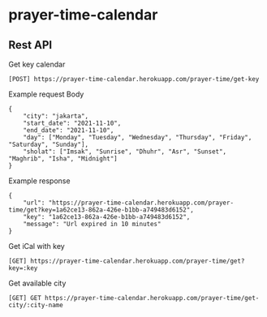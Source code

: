# prayer-time-calendar

## Rest API

Get key calendar
```
[POST] https://prayer-time-calendar.herokuapp.com/prayer-time/get-key
```
Example request Body
```
{
    "city": "jakarta",
    "start_date": "2021-11-10",
    "end_date": "2021-11-10",
    "day": ["Monday", "Tuesday", "Wednesday", "Thursday", "Friday", "Saturday", "Sunday"],
    "sholat": ["Imsak", "Sunrise", "Dhuhr", "Asr", "Sunset", "Maghrib", "Isha", "Midnight"]
}
```
Example response
```
{
    "url": "https://prayer-time-calendar.herokuapp.com/prayer-time/get?key=1a62ce13-862a-426e-b1bb-a749483d6152",
    "key": "1a62ce13-862a-426e-b1bb-a749483d6152",
    "message": "Url expired in 10 minutes"
}
```

Get iCal with key
```
[GET] https://prayer-time-calendar.herokuapp.com/prayer-time/get?key=:key
```

Get available city
```
[GET] GET https://prayer-time-calendar.herokuapp.com/prayer-time/get-city/:city-name
```
